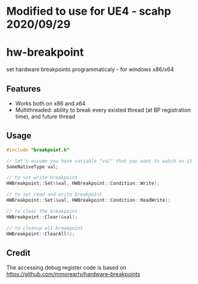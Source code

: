 # Modified to use for UE4 - scahp 2020/09/29

# hw-breakpoint
set hardware breakpoints programmaticaly - for windows x86/x64

## Features

* Works both on x86 and x64
* Multithreaded: ability to break every existed thread (at BP registration time), and future thread

## Usage
```c++
#include "breakpoint.h"

// let's assume you have variable "val" that you want to watch on it
SomeNativeType val;

// to set write breakpoint
HWBreakpoint::Set(&val, HWBreakpoint::Condition::Write);

// to set read and write breakpoint
HWBreakpoint::Set(&val, HWBreakpoint::Condition::ReadWrite);

// to clear the breakpoint
HWBreakpoint::Clear(&val);

// to cleanup all breakpoint
HWBreakpoint::ClearAll();
```
## Credit
The accessing debug register code is based on https://github.com/mmorearty/hardware-breakpoints
